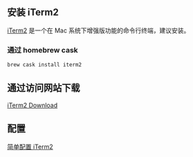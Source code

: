 ## 安装 iTerm2

[iTerm2](https://www.iterm2.com/) 是一个在 Mac 系统下增强版功能的命令行终端，建议安装。

### 通过 homebrew cask

```bash
brew cask install iterm2
```

## 通过访问网站下载

[iTerm2 Download](https://iterm2.com/downloads/stable/latest)

## 配置

[简单配置 iTerm2](/config/iterm2.md)
